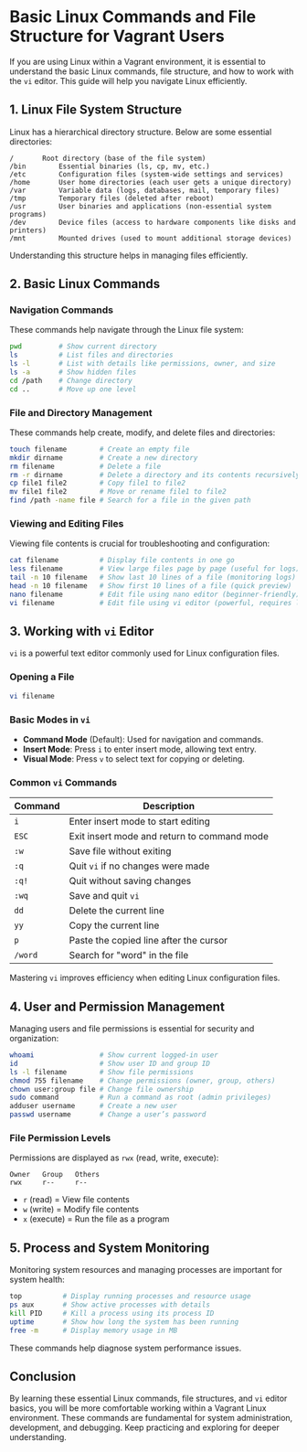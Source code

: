 # Basic Linux Commands and File Structure for Vagrant Users

If you are using Linux within a Vagrant environment, it is essential to understand the basic Linux commands, file structure, and how to work with the `vi` editor. This guide will help you navigate Linux efficiently.

## 1. Linux File System Structure
Linux has a hierarchical directory structure. Below are some essential directories:

```
/		Root directory (base of the file system)
/bin		Essential binaries (ls, cp, mv, etc.)
/etc		Configuration files (system-wide settings and services)
/home		User home directories (each user gets a unique directory)
/var		Variable data (logs, databases, mail, temporary files)
/tmp		Temporary files (deleted after reboot)
/usr		User binaries and applications (non-essential system programs)
/dev		Device files (access to hardware components like disks and printers)
/mnt		Mounted drives (used to mount additional storage devices)
```
Understanding this structure helps in managing files efficiently.

## 2. Basic Linux Commands
### Navigation Commands
These commands help navigate through the Linux file system:
```sh
pwd         # Show current directory
ls          # List files and directories
ls -l       # List with details like permissions, owner, and size
ls -a       # Show hidden files
cd /path    # Change directory
cd ..       # Move up one level
```

### File and Directory Management
These commands help create, modify, and delete files and directories:
```sh
touch filename        # Create an empty file
mkdir dirname         # Create a new directory
rm filename           # Delete a file
rm -r dirname         # Delete a directory and its contents recursively
cp file1 file2        # Copy file1 to file2
mv file1 file2        # Move or rename file1 to file2
find /path -name file # Search for a file in the given path
```

### Viewing and Editing Files
Viewing file contents is crucial for troubleshooting and configuration:
```sh
cat filename          # Display file contents in one go
less filename         # View large files page by page (useful for logs)
tail -n 10 filename   # Show last 10 lines of a file (monitoring logs)
head -n 10 filename   # Show first 10 lines of a file (quick preview)
nano filename         # Edit file using nano editor (beginner-friendly)
vi filename           # Edit file using vi editor (powerful, requires learning curve)
```

## 3. Working with `vi` Editor
`vi` is a powerful text editor commonly used for Linux configuration files.

### Opening a File
```sh
vi filename
```

### Basic Modes in `vi`
- **Command Mode** (Default): Used for navigation and commands.
- **Insert Mode**: Press `i` to enter insert mode, allowing text entry.
- **Visual Mode**: Press `v` to select text for copying or deleting.

### Common `vi` Commands
| Command | Description |
|---------|-------------|
| `i` | Enter insert mode to start editing |
| `ESC` | Exit insert mode and return to command mode |
| `:w` | Save file without exiting |
| `:q` | Quit `vi` if no changes were made |
| `:q!` | Quit without saving changes |
| `:wq` | Save and quit `vi` |
| `dd` | Delete the current line |
| `yy` | Copy the current line |
| `p` | Paste the copied line after the cursor |
| `/word` | Search for "word" in the file |

Mastering `vi` improves efficiency when editing Linux configuration files.

## 4. User and Permission Management
Managing users and file permissions is essential for security and organization:
```sh
whoami                # Show current logged-in user
id                    # Show user ID and group ID
ls -l filename        # Show file permissions
chmod 755 filename    # Change permissions (owner, group, others)
chown user:group file # Change file ownership
sudo command          # Run a command as root (admin privileges)
adduser username      # Create a new user
passwd username       # Change a user’s password
```

### File Permission Levels
Permissions are displayed as `rwx` (read, write, execute):
```
Owner   Group   Others
rwx     r--     r--
```
- `r` (read) = View file contents
- `w` (write) = Modify file contents
- `x` (execute) = Run the file as a program

## 5. Process and System Monitoring
Monitoring system resources and managing processes are important for system health:
```sh
top          # Display running processes and resource usage
ps aux       # Show active processes with details
kill PID     # Kill a process using its process ID
uptime       # Show how long the system has been running
free -m      # Display memory usage in MB
```

These commands help diagnose system performance issues.

## Conclusion
By learning these essential Linux commands, file structures, and `vi` editor basics, you will be more comfortable working within a Vagrant Linux environment. These commands are fundamental for system administration, development, and debugging. Keep practicing and exploring for deeper understanding.

